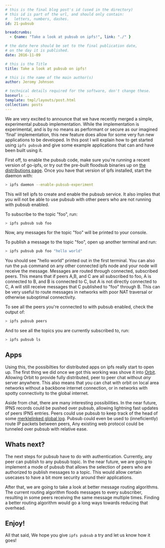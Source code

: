 ```yaml
---
# this is the final blog post's id (used in the directory)
# this id is part of the url, and should only contain:
#   letters, numbers, dashes.
id: 21-pubsub

breadcrumbs:
  - {name: "Take a look at pubsub on ipfs!", link: "./" }

# the date here should be set to the final publication date,
# on the day it is published.
date: 2016-11-09

# this is the Title
title: Take a look at pubsub on ipfs!

# this is the name of the main author(s)
author: Jeromy Johnson

# technical details required for the software, don't change these.
baseurl: ..
template: tmpl/layouts/post.html
collection: posts
---
```


We are very excited to announce that we have recently merged a simple,
experimental pubsub implementation.  While the implementation is experimental,
and is by no means as performant or secure as our imagined 'final'
implementation, this new feature does allow for some very fun new applications
to be developed. In this post I will explain how to get started using `ipfs
pubsub` and give some example applications that can and have been built using
it.

First off, to enable the pubsub code, make sure you're running a recent version
of go-ipfs, or try out the pre-built floodsub binaries up on [the distributions
page](https://dist.ipfs.io/go-ipfs/floodsub-2). Once you have that version of ipfs installed, start the daemon with:

```sh
> ipfs daemon --enable-pubsub-experiment
```

This will tell ipfs to create and enable the pubsub service. It also implies that you will not be able to use pubsub with other peers who are not running with pubsub enabled.

To subscribe to the topic "foo", run:
```sh
> ipfs pubsub sub foo
```

Now, any messages for the topic "foo" will be printed to your console.

To publish a message to the topic "foo", open up another terminal and run:
```sh
> ipfs pubsub pub foo "hello world"
```

You should see "hello world" printed out in the first terminal.  You can also
run the `pub` command on any other connected ipfs node and your node will
receive the message.  Messages are routed through connected, subscribed peers.
This means that if peers A,B, and C are all subscribed to foo, A is connected
to B, and B is connected to C, but A is not directly connected to C, A will
still receive messages that C published to "foo" through B. This can be very
useful to route messages in networks with poor NAT traversal or otherwise
suboptimal connectivity.

To see all the peers you're connected to with pubsub enabled, check the output of:
```sh
> ipfs pubsub peers
```

And to see all the topics you are currently subscribed to, run:
```sh
> ipfs pubsub ls
```

## Apps
Using this, the possibilties for distributed apps on ipfs really start to open
up. The first thing we did once we got this working was shove it into
[Orbit](https://github.com/haadcode/orbit). Allowing Orbit to provide fully
distributed, peer to peer chat without *any* server anywhere. This also means
that you can chat with orbit on local area networks without a backbone internet
connection, or in networks with spotty connectivity to the global internet.

Aside from chat, there are many interesting possibilities. In the near future,
IPNS records could be pushed over pubsub, allowing lightning fast updates of
peers IPNS entries.  Peers could use pubsub to keep track of the head of some
[merklelinked global log](https://en.wikipedia.org/wiki/Blockchain_(database)).
Pubsub could even be used to (inneficiently) route IP packets between peers,
Any existing web protocol could be tunneled over pubsub with relative ease.


## Whats next?
The next steps for pubsub have to do with authentication. Currently, any peer
can publish to any pubsub topic. In the near future, we are going to implement
a mode of pubsub that allows the selection of peers who are authorized to
publish messages to a topic. This would allow certain usecases to have a bit
more security around their applications.

After that, we are going to take a look at better message routing algorithms.
The current routing algorithm floods messages to every subscriber, resulting in
some peers receiving the same message multiple times. Finding a better routing
algorithm would go a long ways towards reducing that overhead.

## Enjoy!
All that said, We hope you give `ipfs pubsub` a try and let us know how it goes!


